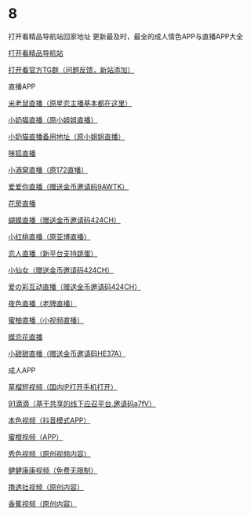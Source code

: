 # 8
打开看精品导航站回家地址
更新最及时，最全的成人情色APP与直播APP大全

<a href="www.dakaikan.com" target="new">打开看精品导航站</a>

<a href="https://t.me/joinchat/NA4mgEdUGxx0xSnYPxVkxQ" target="new">打开看官方TG群（问题反馈，新站添加）</a>

直播APP

<a href="http://tg.cqoyn.com?parent_icode=9vWInv" target="new">米老鼠直播（原星恋主播基本都在这里）</a>

<a href="http://0s4l.com/36610205" target="new">小奶猫直播（原小姐姐直播）</a>

<a href="http://hqel.vip/36610205" target="new">小奶猫直播备用地址（原小姐姐直播）</a>

<a href="http://danvpo.cn/gk15b2" target="new">咪狐直播</a>

<a href="http://1.172tu1.com/u/8749906" target="new">小酒窝直播（原172直播）</a>

<a href="http://22051m.com" target="new">爱爱你直播（赠送金币邀请码9AWTK）</a>

<a href="http://hhy.e-ezk.cn/index.html?topuserid=4293489" target="new">花房直播</a>

<a href="http://84566bb.com" target="new">蝴蝶直播（赠送金币邀请码424CH）</a>
 
<a href="http://yb996.cn/5036598" target="new">小红桃直播（原亚博直播）</a>

<a href="http://lr111.xyz/share/8876753" target="new">恋人直播（新平台支持跳蛋）</a>

<a href="http://1366845.com" target="new">小仙女（赠送金币邀请码424CH）</a>

<a href="http://515o.tv" target="new">爱の彩互动直播（赠送金币邀请码424CH）</a>

<a href="http://88388j.com/" target="new">夜色直播（老牌直播）</a>

<a href="http://my01.ink/1FkkAxXt=m?icode=H8U1Q0/" target="new">蜜柚直播（小视频直播）</a>

<a href="https://normal.zhtldz.com?puid=1020162586/" target="new">蝶恋花直播</a>

<a href="http://069.tv/" target="new">小甜甜直播（赠送金币邀请码HE37A）</a>






成人APP

<a href="https://clappd.me?p=135DNQ" target="new">草榴短视频（国内IP打开手机打开）</a>

<a href="https://share.91didi.me/index.php/?aff=a7fV" target="new">91滴滴（基于共享的线下应召平台.邀请码a7fV）</a>

<a href="https://shared.f46nc.info/landingdownload/?channelCode=share&invitation_code=SY6Z8X" target="new">本色视频（抖音模式APP）</a>

<a href="https://michen.qmlvh8.club/xhd3682.html?pkg=cuke0347&accountCode=666&inviteCode=PNXQM6#/" target="new">蜜橙视频（APP）</a>

<a href="https://55xiuse.best/?_s=B7ZD6K" target="new">秀色视频（原创视频内容）</a>

<a href="https://health15.icu/?utm_source=vdoshare&utm_medium=ios2&channelCode=shareios2" target="new">健健康康视频（免费无限制）</a>

<a href="https://share.lts.tips?code=zfX" target="new">撸透社视频（原创内容）</a>

<a href="https://8wztyu.579app.cn/5f0ezl4x.html?chan_key=downloadEx&invite_code=0VEREM&_t=kbjgfcdb&">香蕉视频（原创内容）</a>








